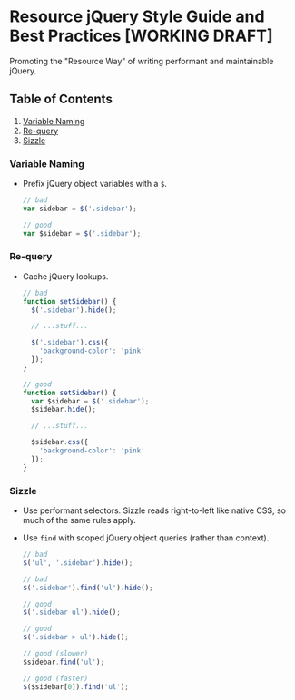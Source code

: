 # Resource jQuery Style Guide and Best Practices [WORKING DRAFT]

Promoting the "Resource Way" of writing performant and maintainable jQuery.

## Table of Contents
   
1. [Variable Naming](#variables)  
1. [Re-query](#re-query)  
1. [Sizzle](#sizzle)  


### <a name='variables'>Variable Naming</a>
- Prefix jQuery object variables with a `$`.

    ```javascript
    // bad
    var sidebar = $('.sidebar');

    // good
    var $sidebar = $('.sidebar');
    ```

### <a name='re-query'>Re-query</a>
- Cache jQuery lookups.

    ```javascript
    // bad
    function setSidebar() {
      $('.sidebar').hide();

      // ...stuff...

      $('.sidebar').css({
        'background-color': 'pink'
      });
    }

    // good
    function setSidebar() {
      var $sidebar = $('.sidebar');
      $sidebar.hide();

      // ...stuff...

      $sidebar.css({
        'background-color': 'pink'
      });
    }
    ```

### <a name='sizzle'>Sizzle</a>
- Use performant selectors. Sizzle reads right-to-left like native CSS, so much of the same rules apply.

- Use `find` with scoped jQuery object queries (rather than context).

    ```javascript
    // bad
    $('ul', '.sidebar').hide();

    // bad
    $('.sidebar').find('ul').hide();

    // good
    $('.sidebar ul').hide();

    // good
    $('.sidebar > ul').hide();

    // good (slower)
    $sidebar.find('ul');

    // good (faster)
    $($sidebar[0]).find('ul');
    ```

